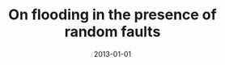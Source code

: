 ---
# Documentation: https://wowchemy.com/docs/managing-content/

title: On flooding in the presence of random faults
subtitle: ''
summary: ''
authors:
- Jacek Cichoń
- Marek Klonowski
tags: []
categories: []
date: '2013-01-01'
lastmod: 2022-10-07T05:13:36Z
featured: false
draft: false

# Featured image
# To use, add an image named `featured.jpg/png` to your page's folder.
# Focal points: Smart, Center, TopLeft, Top, TopRight, Left, Right, BottomLeft, Bottom, BottomRight.
image:
  caption: ''
  focal_point: ''
  preview_only: false

# Projects (optional).
#   Associate this post with one or more of your projects.
#   Simply enter your project's folder or file name without extension.
#   E.g. `projects = ["internal-project"]` references `content/project/deep-learning/index.md`.
#   Otherwise, set `projects = []`.
projects: []
publishDate: '2022-10-07T05:13:35.646076Z'
publication_types:
- '2'
abstract: ''
publication: '*Fundamenta Informaticae*'
doi: 10.3233/FI-2013-810
---